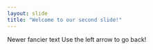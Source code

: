 ```yaml
---
layout: slide
title: "Welcome to our second slide!"
---
```

Newer fancier text
Use the left arrow to go back!

